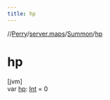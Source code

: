 ```yaml
---
title: hp
---
```

//[Perry](../../../index.html)/[server.maps](../index.html)/[Summon](index.html)/[hp](hp.html)



# hp



[jvm]\
var [hp](hp.html): [Int](https://kotlinlang.org/api/latest/jvm/stdlib/kotlin/-int/index.html) = 0




